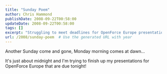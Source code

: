 ```yaml
---
title: "Sunday Poem"
author: Chris Hammond
publishDate: 2008-09-22T00:58:00
updateDate: 2008-09-22T00:58:00
tags: []
excerpt: "Struggling to meet deadlines for OpenForce Europe presentations? Get tips on how to manage time effectively for last-minute tasks in our latest blog post."
url: /2008/sunday-poem  # Use the generated URL with year
---
```

<p>Another Sunday come and gone, Monday morning comes at dawn...</p> <p>It's just about midnight and I'm trying to finish up my presentations for OpenForce Europe that are due tonight!</p>

